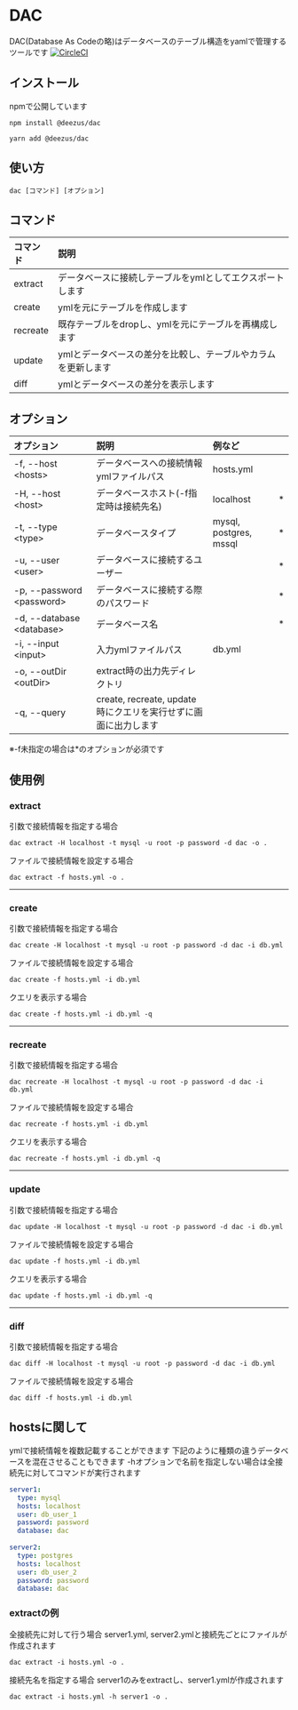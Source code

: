 # DAC
DAC(Database As Codeの略)はデータベースのテーブル構造をyamlで管理するツールです
[![CircleCI](https://circleci.com/gh/deezus-net/dac/tree/master.svg?style=svg)](https://circleci.com/gh/deezus-net/dac/tree/develop)
## インストール
npmで公開しています
```
npm install @deezus/dac
```
```
yarn add @deezus/dac
```

## 使い方
```
dac [コマンド] [オプション]
```

## コマンド
|コマンド| 説明 |
|:---|:---|
| extract | データベースに接続しテーブルをymlとしてエクスポートします|
| create | ymlを元にテーブルを作成します |
| recreate| 既存テーブルをdropし、ymlを元にテーブルを再構成します |
| update | ymlとデータベースの差分を比較し、テーブルやカラムを更新します |
| diff | ymlとデータベースの差分を表示します |

## オプション
| オプション | 説明 | 例など | |
|:---|:---|:---|:---:|
| -f, --host &lt;hosts&gt;| データベースへの接続情報ymlファイルパス | hosts.yml | |
| -H, --host &lt;host&gt; | データベースホスト(-f指定時は接続先名)|localhost| * |
| -t, --type &lt;type&gt; | データベースタイプ | mysql, postgres, mssql | * |
| -u, --user &lt;user&gt; | データベースに接続するユーザー |  | * |
| -p, --password &lt;password&gt; | データベースに接続する際のパスワード |  | * |
| -d, --database &lt;database&gt; | データベース名 | | * |
| -i, --input &lt;input&gt; | 入力ymlファイルパス | db.yml | |
| -o, --outDir &lt;outDir&gt; | extract時の出力先ディレクトリ | | |
| -q, --query | create, recreate, update 時にクエリを実行せずに画面に出力します| | |

※-f未指定の場合は*のオプションが必須です

## 使用例

### extract
引数で接続情報を指定する場合
```
dac extract -H localhost -t mysql -u root -p password -d dac -o .
```
ファイルで接続情報を設定する場合
```
dac extract -f hosts.yml -o .
```
------------
  
### create
引数で接続情報を指定する場合
```
dac create -H localhost -t mysql -u root -p password -d dac -i db.yml
```
ファイルで接続情報を設定する場合
```
dac create -f hosts.yml -i db.yml
```
クエリを表示する場合
```
dac create -f hosts.yml -i db.yml -q
```
------------
  
### recreate
引数で接続情報を指定する場合
```
dac recreate -H localhost -t mysql -u root -p password -d dac -i db.yml
```
ファイルで接続情報を設定する場合
```
dac recreate -f hosts.yml -i db.yml
```
クエリを表示する場合
```
dac recreate -f hosts.yml -i db.yml -q
```
------------
  
### update
引数で接続情報を指定する場合
```
dac update -H localhost -t mysql -u root -p password -d dac -i db.yml
```
ファイルで接続情報を設定する場合
```
dac update -f hosts.yml -i db.yml
```
クエリを表示する場合
```
dac update -f hosts.yml -i db.yml -q
```
------------
  
### diff
引数で接続情報を指定する場合
```
dac diff -H localhost -t mysql -u root -p password -d dac -i db.yml
```
ファイルで接続情報を設定する場合
```
dac diff -f hosts.yml -i db.yml
```

## hostsに関して
ymlで接続情報を複数記載することができます
下記のように種類の違うデータベースを混在させることもできます
-hオプションで名前を指定しない場合は全接続先に対してコマンドが実行されます
```yaml:hosts.yml
server1:
  type: mysql
  hosts: localhost
  user: db_user_1
  password: password
  database: dac
 
server2:
  type: postgres
  hosts: localhost
  user: db_user_2
  password: password
  database: dac
```

### extractの例
全接続先に対して行う場合
server1.yml, server2.ymlと接続先ごとにファイルが作成されます
```
dac extract -i hosts.yml -o .
```

接続先名を指定する場合
server1のみをextractし、server1.ymlが作成されます
```
dac extract -i hosts.yml -h server1 -o .

```